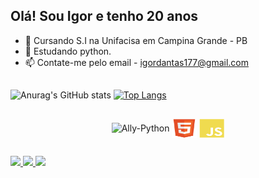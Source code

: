 ## Olá! Sou Igor e tenho 20 anos

- 🔭 Cursando S.I na Unifacisa em Campina Grande - PB
- 🌱 Estudando python.
- 📫 Contate-me pelo email - igordantas177@gmail.com
##

![Anurag's GitHub stats](https://github-readme-stats.vercel.app/api?username=igorxdd&show_icons=true&show_icons=true&theme=midnight-purple)
[![Top Langs](https://github-readme-stats.vercel.app/api/top-langs/?username=igorxdd&hide_progress=true&theme=midnight-purple&show_icons=true)](https://github.com/igorxdd/github-readme-stats)
##
<div align="center" style="display: inline_block">
  <img align="center" alt="Ally-Python" height="40" width="50" src="https://cdn.jsdelivr.net/gh/devicons/devicon/icons/python/python-original-wordmark.svg" /> 
  <img align="center" alt="Ally-HTML" height="30" width="40" src="https://raw.githubusercontent.com/devicons/devicon/master/icons/html5/html5-original.svg">
  <img align="center" alt="Ally-Js" height="30" width="40" src="https://raw.githubusercontent.com/devicons/devicon/master/icons/javascript/javascript-plain.svg">
</div>
 
##
<a href="https://www.instagram.com/igorxisde" alt="Instagram" target="_blank">
  <img src="https://img.shields.io/badge/-Instagram-DF0174?style=for-the-badge&labelColor=DF0174&logo=instagram&logoColor=white&link=https://www.instagram.com/igorxisde">

<a href="https://www.discord.com/triAd#0002" alt="Discord" target="_blank">
<img src="https://img.shields.io/badge/Discord-7289DA?style=for-the-badge&logo=discord&logoColor=white" />

<a href="https://www.linkedin.com/in/igor-santos-427b47269" alt="Linkedin" target="_blank">
<img src="https://img.shields.io/badge/LinkedIn-0077B5?style=for-the-badge&logo=linkedin&logoColor=white" />



